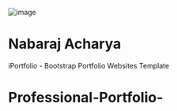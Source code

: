 ![image](https://github.com/user-attachments/assets/d29c2737-8248-4d20-acbc-cb77a69da6b0)

# Nabaraj Acharya 
iPortfolio - Bootstrap Portfolio Websites Template
# Professional-Portfolio-
